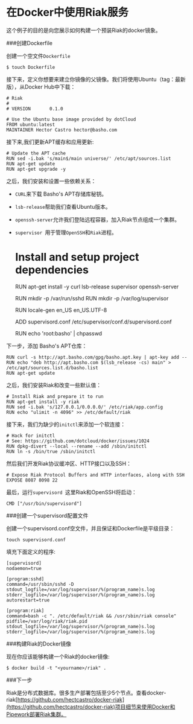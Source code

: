 在Docker中使用Riak服务
===

这个例子的目的是向您展示如何构建一个预装Riak的docker镜象。

###创建Dockerfile

创建一个空文件`Dockerfile`

	$ touch Dockerfile

接下来，定义你想要来建立你镜像的父镜像。我们将使用Ubuntu（tag：最新版），从Docker Hub中下载：

	# Riak
	#
	# VERSION       0.1.0
	
	# Use the Ubuntu base image provided by dotCloud
	FROM ubuntu:latest
	MAINTAINER Hector Castro hector@basho.com

接下来,我们更新APT缓存和应用更新:

	# Update the APT cache
	RUN sed -i.bak 's/main$/main universe/' /etc/apt/sources.list
	RUN apt-get update
	RUN apt-get upgrade -y

之后，我们安装和设置一些依赖关系：

- `CURL`来下载 Basho's APT存储库秘钥。
- `lsb-release`帮助我们查看Ubuntu版本。
- `openssh-server`允许我们登陆远程容器，加入Riak节点组成一个集群。
- `supervisor `用于管理`OpenSSH`和`Riak`进程。

	# Install and setup project dependencies
	RUN apt-get install -y curl lsb-release supervisor openssh-server
	
	RUN mkdir -p /var/run/sshd
	RUN mkdir -p /var/log/supervisor
	
	RUN locale-gen en_US en_US.UTF-8
	
	ADD supervisord.conf /etc/supervisor/conf.d/supervisord.conf
	
	RUN echo 'root:basho' | chpasswd

下一步，添加 Basho's APT仓库：

	RUN curl -s http://apt.basho.com/gpg/basho.apt.key | apt-key add --
	RUN echo "deb http://apt.basho.com $(lsb_release -cs) main" > /etc/apt/sources.list.d/basho.list
	RUN apt-get update

之后，我们安装Riak和改变一些默认值：

	# Install Riak and prepare it to run
	RUN apt-get install -y riak
	RUN sed -i.bak 's/127.0.0.1/0.0.0.0/' /etc/riak/app.config
	RUN echo "ulimit -n 4096" >> /etc/default/riak

接下来，我们为缺少的`initctl`来添加一个软连接：

	# Hack for initctl
	# See: https://github.com/dotcloud/docker/issues/1024
	RUN dpkg-divert --local --rename --add /sbin/initctl
	RUN ln -s /bin/true /sbin/initctl

然后我们开发Riak协议缓冲区、HTTP接口以及SSH：

	# Expose Riak Protocol Buffers and HTTP interfaces, along with SSH
	EXPOSE 8087 8098 22

最后，运行`supervisord `这里Riak和OpenSSH将启动：

	CMD ["/usr/bin/supervisord"]

###创建一个supervisord配置文件

创建一个supervisord.conf空文件，并且保证和Dockerfile是平级目录：

	touch supervisord.conf

填充下面定义的程序:

	[supervisord]
	nodaemon=true
	
	[program:sshd]
	command=/usr/sbin/sshd -D
	stdout_logfile=/var/log/supervisor/%(program_name)s.log
	stderr_logfile=/var/log/supervisor/%(program_name)s.log
	autorestart=true
	
	[program:riak]
	command=bash -c ". /etc/default/riak && /usr/sbin/riak console"
	pidfile=/var/log/riak/riak.pid
	stdout_logfile=/var/log/supervisor/%(program_name)s.log
	stderr_logfile=/var/log/supervisor/%(program_name)s.log

###构建Riak的Docker镜像

现在你应该能够构建一个Riak的docker镜像:

	$ docker build -t "<yourname>/riak" .

###下一步

Riak是分布式数据库。很多生产部署包括至少5个节点。查看docker-riak[https://github.com/hectcastro/docker-riak](https://github.com/hectcastro/docker-riak)项目细节来使用Docker和Pipework部署Riak集群。
